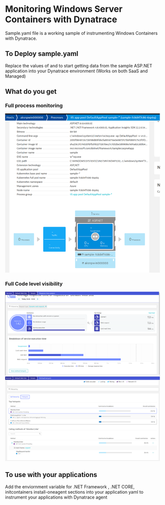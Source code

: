 # Monitoring Windows Server Containers with Dynatrace
Sample.yaml file is a working sample of instrumenting Windows Containers with Dynatrace. 

## To Deploy sample.yaml
Replace the values of <YourDTTenant> and <PaasToken> to start getting data from the sample ASP.NET application into your Dynatrace environment (Works on both SaaS and Managed) 

## What do you get

  ### Full process monitoring 
  ![Process Monitoring showing POD Details](WinAKS_Process.png)
  ### Full Code level visibility 
  ![All the requests coming into the service](WinAKS_Service.png)
  ![Method level details](WinAKS_Hotspots.png)
  
## To use with your applications 
Add the enviornment variable for .NET Framework , .NET CORE, initcontainers install-oneagent sections into your application yaml to instrument your applications with Dynatrace agent  

